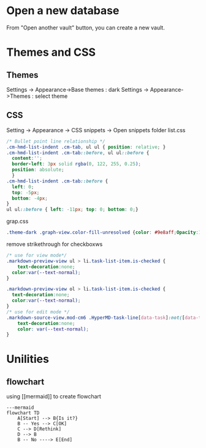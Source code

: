 # Open a new database
From "Open another vault" button, you can create a new vault.
# Themes and CSS
## Themes
Settings -> Appearance->Base themes : dark
Settings -> Appearance->Themes : select theme
## CSS

Setting -> Appearance -> CSS snippets -> Open snippets folder
list.css
```css
/* Bullet point line relationship */
.cm-hmd-list-indent .cm-tab, ul ul { position: relative; }
.cm-hmd-list-indent .cm-tab::before, ul ul::before {
  content:'';
  border-left: 3px solid rgba(0, 122, 255, 0.25);
  position: absolute;
  }
.cm-hmd-list-indent .cm-tab::before { 
  left: 0; 
  top: -5px; 
  bottom: -4px;
}
ul ul::before { left: -11px; top: 0; bottom: 0;}
```
grap.css
```css
.theme-dark .graph-view.color-fill-unresolved {color: #9e8aff;Opacity:1;}
```
remove  strikethrough for checkboxws
```css
/* use for view mode*/
.markdown-preview-view ul > li.task-list-item.is-checked {
	text-decoration:none;
  color:var(--text-normal);
}

.markdown-preview-view ol > li.task-list-item.is-checked {
  text-decoration:none;
  color:var(--text-normal);
}
/* use for edit mode */
.markdown-source-view.mod-cm6 .HyperMD-task-line[data-task]:not([data-task=" "]) {
    text-decoration:none;
    color: var(--text-normal);
}
```
# Unilities
## flowchart
using [[mermaid]] to create flowchart
```
---mermaid
flowchart TD  
    A[Start] --> B{Is it?}  
    B -- Yes --> C[OK]  
    C --> D[Rethink]  
    D --> B  
    B -- No ----> E[End]    
```
